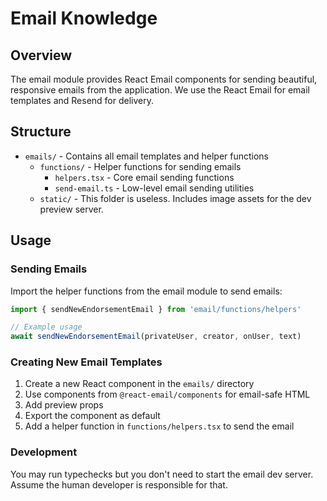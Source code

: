 # Email Knowledge

## Overview

The email module provides React Email components for sending beautiful, responsive emails from the application. We use the React Email for email templates and Resend for delivery.

## Structure

- `emails/` - Contains all email templates and helper functions
  - `functions/` - Helper functions for sending emails
    - `helpers.tsx` - Core email sending functions
    - `send-email.ts` - Low-level email sending utilities
  - `static/` - This folder is useless. Includes image assets for the dev preview server.

## Usage

### Sending Emails

Import the helper functions from the email module to send emails:

```typescript
import { sendNewEndorsementEmail } from 'email/functions/helpers'

// Example usage
await sendNewEndorsementEmail(privateUser, creator, onUser, text)
```

### Creating New Email Templates

1. Create a new React component in the `emails/` directory
2. Use components from `@react-email/components` for email-safe HTML
3. Add preview props
4. Export the component as default
5. Add a helper function in `functions/helpers.tsx` to send the email

### Development

You may run typechecks but you don't need to start the email dev server. Assume the human developer is responsible for that.
